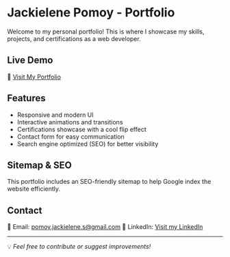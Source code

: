 # Jackielene Pomoy - Portfolio

Welcome to my personal portfolio! This is where I showcase my skills, projects, and certifications as a web developer.

## Live Demo
🔗 [Visit My Portfolio](https://jackielene-pomoy-portfolio.vercel.app)

## Features
- Responsive and modern UI
- Interactive animations and transitions
- Certifications showcase with a cool flip effect
- Contact form for easy communication
- Search engine optimized (SEO) for better visibility

## Sitemap & SEO
This portfolio includes an SEO-friendly sitemap to help Google index the website efficiently.

## Contact
📧 Email: pomoy.jackielene.s@gmail.com
📱 LinkedIn: [Visit my LinkedIn](https://www.linkedin.com/in/jackielene-pomoy-a24884234/)

---
💡 *Feel free to contribute or suggest improvements!*
